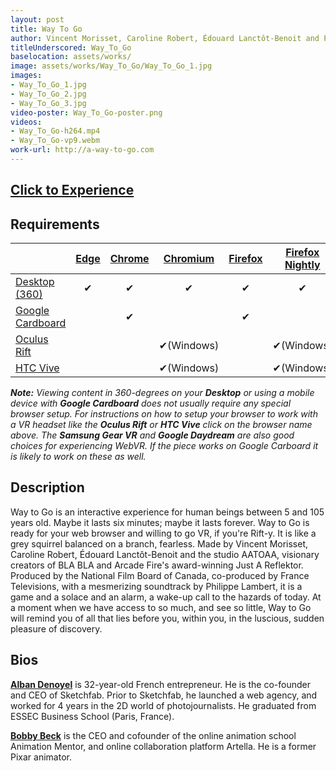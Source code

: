```yaml
---
layout: post
title: Way To Go
author: Vincent Morisset, Caroline Robert, Édouard Lanctôt-Benoit and Philippe Lambert
titleUnderscored: Way_To_Go
baselocation: assets/works/
image: assets/works/Way_To_Go/Way_To_Go_1.jpg
images:
- Way_To_Go_1.jpg
- Way_To_Go_2.jpg
- Way_To_Go_3.jpg
video-poster: Way_To_Go-poster.png
videos: 
- Way_To_Go-h264.mp4
- Way_To_Go-vp9.webm
work-url: http://a-way-to-go.com
---
```



<h2><a href="{{ page.work-url }}" target="_blank" class="button fit special icon fa-play"> Click to Experience</a></h2>

<div class="box" markdown="1">

## Requirements

|                     |[Edge][1]|[Chrome][2]|[Chromium][3]|[Firefox][4]|[Firefox Nightly][5]|[Safari][6]  
|---------------------|:-------:|:---------:|:-----------:|:----------:|:------------------:|:---------:
|[Desktop (360)][7]   |✔        |✔          |✔            |✔           |✔                   |✔     
|[Google Cardboard][8]|         |✔          |             |✔           |                    |✔     
|[Oculus Rift][9]     |         |           |✔(Windows)   |            |✔(Windows)          |      
|[HTC Vive][10]       |         |           |✔(Windows)   |            |✔(Windows)          | 
  
[1]:instructions.html#edge-ins
[2]:instructions.html#chrome-ins 
[3]:instructions.html#chromium-ins 
[4]:instructions.html#firefox-ins 
[5]:instructions.html#firefoxnightly-ins 
[6]:instructions.html#safari-ins 
[7]:instructions.html#desktop-ins
[8]:https://vr.google.com/cardboard/
[9]:https://www.oculus.com/rift/
[10]:https://www.vive.com/

***Note:** Viewing content in 360-degrees on your **Desktop** or using a mobile device with **Google Cardboard** does not usually require any special browser setup. For instructions on how to setup your browser to work with a VR headset like the **Oculus Rift** or **HTC Vive** click on the browser name above. The **Samsung Gear VR** and **Google Daydream** are also good choices for experiencing WebVR. If the piece works on Google Carboard it is likely to work on these as well.*

</div>

<div class="box" markdown="1">

## Description
Way to Go is an interactive experience for human beings between 5 and 105 years old. Maybe it lasts six minutes; maybe it lasts forever. Way to Go is ready for your web browser and willing to go VR, if you're Rift-y. It is like a grey squirrel balanced on a branch, fearless. Made by Vincent Morisset, Caroline Robert, Édouard Lanctôt-Benoit and the studio AATOAA, visionary creators of BLA BLA and Arcade Fire's award-winning Just A Reflektor. Produced by the National Film Board of Canada, co-produced by France Televisions, with a mesmerizing soundtrack by Philippe Lambert, it is a game and a solace and an alarm, a wake-up call to the hazards of today. At a moment when we have access to so much, and see so little, Way to Go will remind you of all that lies before you, within you, in the luscious, sudden pleasure of discovery.   

## Bios	
**[Alban Denoyel](http://denoyel.com/)** is 32-year-old French entrepreneur. He is the co-founder and CEO of Sketchfab. Prior to Sketchfab, he launched a web agency, and worked for 4 years in the 2D world of photojournalists. He graduated from ESSEC Business School (Paris, France). 

**[Bobby Beck](https://twitter.com/bobbyboombeck)** is the CEO and cofounder of the online animation school Animation Mentor, and online collaboration platform Artella. He is a former Pixar animator.

</div>
